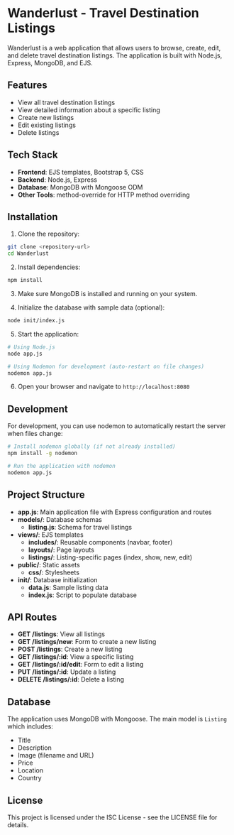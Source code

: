 # Wanderlust - Travel Destination Listings

Wanderlust is a web application that allows users to browse, create, edit, and delete travel destination listings. The application is built with Node.js, Express, MongoDB, and EJS.

## Features

- View all travel destination listings
- View detailed information about a specific listing
- Create new listings
- Edit existing listings
- Delete listings

## Tech Stack

- **Frontend**: EJS templates, Bootstrap 5, CSS
- **Backend**: Node.js, Express
- **Database**: MongoDB with Mongoose ODM
- **Other Tools**: method-override for HTTP method overriding

## Installation

1. Clone the repository:
```bash
git clone <repository-url>
cd Wanderlust
```

2. Install dependencies:
```bash
npm install
```

3. Make sure MongoDB is installed and running on your system.

4. Initialize the database with sample data (optional):
```bash
node init/index.js
```

5. Start the application:
```bash
# Using Node.js
node app.js

# Using Nodemon for development (auto-restart on file changes)
nodemon app.js
```

6. Open your browser and navigate to `http://localhost:8080`

## Development

For development, you can use nodemon to automatically restart the server when files change:

```bash
# Install nodemon globally (if not already installed)
npm install -g nodemon

# Run the application with nodemon
nodemon app.js
```


## Project Structure

- **app.js**: Main application file with Express configuration and routes
- **models/**: Database schemas
  - **listing.js**: Schema for travel listings
- **views/**: EJS templates
  - **includes/**: Reusable components (navbar, footer)
  - **layouts/**: Page layouts
  - **listings/**: Listing-specific pages (index, show, new, edit)
- **public/**: Static assets
  - **css/**: Stylesheets
- **init/**: Database initialization
  - **data.js**: Sample listing data
  - **index.js**: Script to populate database

## API Routes

- **GET /listings**: View all listings
- **GET /listings/new**: Form to create a new listing
- **POST /listings**: Create a new listing
- **GET /listings/:id**: View a specific listing
- **GET /listings/:id/edit**: Form to edit a listing
- **PUT /listings/:id**: Update a listing
- **DELETE /listings/:id**: Delete a listing

## Database

The application uses MongoDB with Mongoose. The main model is `Listing` which includes:
- Title
- Description
- Image (filename and URL)
- Price
- Location
- Country


## License

This project is licensed under the ISC License - see the LICENSE file for details.